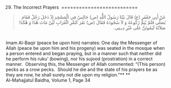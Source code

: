 29. The Incorrect Prayers 
==========================

<blockquote dir="rtl">
  <p>
عَنْ أَبِي جَعْفَرٍ (ع) قَالَ بَيْنَا رَسُولُ اللٌّهِ (ص) جَالِسٌ فِي
الْمَسْجِدِ إِذْ دَخَلَ رَجُلٌ فَقَامَ يُصَلِّي فَلَمْ يُتِمَّ
رُكُوعَهُ وَ لاَ سُجُودَهُ فَقَالَ (ص) نَقَرَ كَنَقْرِ الْغُرَابِ
لَئِنْ مَاتَ هٌذَا وَ هٌكَذَا صَلاَتُهُ لَيَمُوتَنَّ عَلى غَيْرِ
دِيـنِي.
  </p>
</blockquote>

   
 Imam Al-Baqir (peace be upon him) narrates: One day the Messenger of
Allah (peace be upon him and his progeny) was seated in the mosque when
a person entered and began praying, but in a manner such that neither
did he perform his ruku’ (bowing), nor his sujood (prostration) in a
correct manner.  Observing this, the Messenger of Allah commented:
“(This person) pecks as a crow pecks.  Should he die and the state of
his prayers be as they are now, he shall surely not die upon my
religion.”** **  
 Al-Mahajjatul Baidha, Volume 1, Page 34   
  


